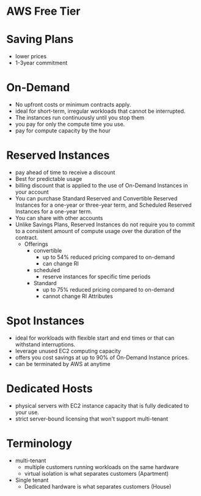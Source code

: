 # AWS Free Tier
# Saving Plans
- lower prices
- 1-3year commitment

# On-Demand
- No upfront costs or minimum contracts apply.
- ideal for short-term, irregular workloads that cannot be interrupted.
- The instances run continuously until you stop them
- you pay for only the compute time you use.
- pay for compute capacity by the hour
# Reserved Instances
- pay ahead of time to receive a discount
- Best for predictable usage
- billing discount that is applied to the use of On-Demand Instances in your account
- You can purchase Standard Reserved and Convertible Reserved Instances for a one-year or three-year term, and Scheduled Reserved Instances for a one-year term.
- You can share with other accounts
- Unlike Savings Plans, Reserved Instances do not require you to commit to a consistent amount of compute usage over the duration of the contract.
	- Offerings
		- convertible
			- up to 54% reduced pricing compared to on-demand
			- can change RI
		- scheduled
			- reserve instances for specific time periods
		- Standard
			- up to 75% reduced pricing compared to on-demand
			- cannot change RI Attributes
# Spot Instances
- ideal for workloads with flexible start and end times or that can withstand interruptions.
- leverage unused EC2 computing capacity
- offers you cost savings at up to 90% of On-Demand Instance prices.
- can be terminated by AWS at anytime

# Dedicated Hosts
- physical servers with EC2 instance capacity that is fully dedicated to your use.
- strict server-bound licensing that won't support multi-tenant
# Terminology
- multi-tenant
	- multiple customers running workloads on the same hardware
	- virtual isolation is what separates customers (Apartment)
- Single tenant
	- Dedicated hardware is what separates customers (House)

